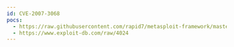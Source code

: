 ```yaml
---
id: CVE-2007-3068
pocs:
  - https://raw.githubusercontent.com/rapid7/metasploit-framework/master/modules/exploits/windows/fileformat/dvdx_plf_bof.rb
  - https://www.exploit-db.com/raw/4024
---
```

